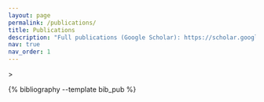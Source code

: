 ```yaml
---
layout: page
permalink: /publications/
title: Publications
description: "Full publications (Google Scholar): https://scholar.google.com/citations?user=Fi6WlW0AAAAJ&hl=en"
nav: true
nav_order: 1
---
```


<!-- _pages/publications.md -->
<div class="publications" >>

{% bibliography --template bib_pub %}

</div>

